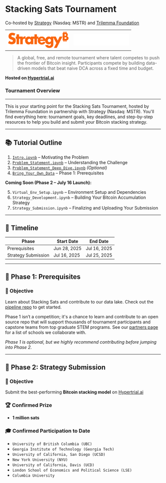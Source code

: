 # Stacking Sats Tournament 
Co-hosted by [Strategy](https://www.strategy.com/) (Nasdaq: MSTR) and [Trilemma Foundation](https://www.trilemma.foundation/)

<table border="0" cellspacing="0" cellpadding="0">
  <tr>
    <td align="center">
      <a href="https://www.strategy.com/">
        <img src="./assets/strategy.png" alt="Strategy Tournament" width="200"/>
      </a>
    </td>
    <td align="center">
      <a href="https://www.trilemma.foundation/">
        <img src="./assets/trilemma_foundation_white.png" alt="Trilemma Foundation" width="180"/>
      </a>
    </td>
  </tr>
</table>

> A global, free, and remote tournament where talent competes to push the frontier of Bitcoin insight.
> Participants compete by building data-driven models that beat naive DCA across a fixed time and budget.

**Hosted on [Hypertrial.ai](https://www.hypertrial.ai/bitcoin-arena/challenge/bitcoin)**

### Tournament Overview

---

This is your starting point for the Stacking Sats Tournament, hosted by Trilemma Foundation in partnership with Strategy (Nasdaq: MSTR). You'll find everything here: tournament goals, key deadlines, and step-by-step resources to help you build and submit your Bitcoin stacking strategy.



---

## 📚 Tutorial Outline

1. [`Intro.ipynb`](https://github.com/TrilemmaFoundation/stacking-sats-tournament-mstr-2025/blob/main/tutorials/1.%20Intro.ipynb) – Motivating the Problem  
2. [`Problem_Statement.ipynb`](https://github.com/TrilemmaFoundation/stacking-sats-tournament-mstr-2025/blob/main/tutorials/2.%20Problem%20Statement.ipynb) – Understanding the Challenge  
3. [`Problem_Statement_Deep_Dive.ipynb`](https://github.com/TrilemmaFoundation/stacking-sats-tournament-mstr-2025/blob/main/tutorials/3.%20Problem%20Statement%20Deep%20Dive.ipynb) *(Optional)*  
4. [`Bring_Your_Own_Data`](https://github.com/hypertrial/stacking_sats_pipeline/blob/main/stacking_sats_pipeline/data/CONTRIBUTE.md) – Phase 1: Prerequisites

**Coming Soon (Phase 2 – July 16 Launch):**

5. `Virtual_Env_Setup.ipynb` – Environment Setup and Dependencies  
6. `Strategy_Development.ipynb` – Building Your Bitcoin Accumulation Strategy  
7. `Strategy_Submission.ipynb` – Finalizing and Uploading Your Submission

---

## 📅 Timeline

| Phase                  | Start Date   | End Date     |
|------------------------|--------------|--------------|
| Prerequisites | Jun 28, 2025 | Jul 16, 2025  |
| Strategy Submission | Jul 16, 2025  | Jul 25, 2025 |

---

## 🧩 Phase 1: Prerequisites

### 🎯 Objective

Learn about Stacking Sats and contribute to our data lake. Check out the [pipeline repo](https://github.com/hypertrial/stacking_sats_pipeline) to get started.

Phase 1 isn’t a competition; it's a chance to learn and contribute to an open source repo that will support thousands of tournament participants and capstone teams from top graduate STEM programs. See our [partners page](https://www.hypertrial.ai/partners) for a list of schools we collaborate with.

*Phase 1 is optional, but we highly recommend contributing before jumping into Phase 2.*

---

## 🧩 Phase 2: Strategy Submission

### 🎯 Objective

Submit the best-performing **Bitcoin stacking model** on [Hypertrial.ai](https://hypertrial.ai)

### 🏆 Confirmed Prize 

- **1 million sats**

### 🎓 Confirmed Participation to Date


- `University of British Columbia (UBC)`
- `Georgia Institute of Technology (Georgia Tech)`
- `University of California, San Diego (UCSD)`
- `New York University (NYU)`
- `University of California, Davis (UCD)`
- `London School of Economics and Political Science (LSE)`
- `Columbia University`

